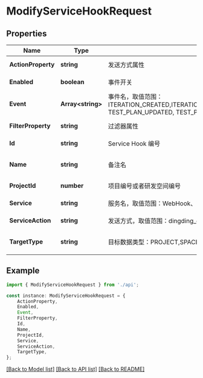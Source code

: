 # ModifyServiceHookRequest


## Properties

Name | Type | Description | Notes
------------ | ------------- | ------------- | -------------
**ActionProperty** | **string** | 发送方式属性 | [default to undefined]
**Enabled** | **boolean** | 事件开关 | [default to undefined]
**Event** | **Array&lt;string&gt;** | 事件名，取值范围：ITERATION_CREATED,ITERATION_DELETED,ITERATION_UPDATED,ISSUE_CREATED,ISSUE_DELETED,ISSUE_COMMENT_CREATED,ISSUE_STATUS_UPDATED,ISSUE_ASSIGNEE_CHANGED,ISSUE_ITERATION_CHANGED,ISSUE_RELATIONSHIP_CHANGED,ISSUE_UPDATED,GIT_PUSHED,GIT_MR_CREATED,GIT_MR_UPDATED,GIT_MR_MERGED,GIT_MR_CLOSED,ARTIFACTS_VERSION_CREATED,ARTIFACTS_VERSION_UPDATED,ARTIFACTS_VERSION_DOWNLOADED,ARTIFACTS_VERSION_DELETED,ARTIFACTS_VERSION_RELEASED,ARTIFACTS_VERSION_DOWNLOAD_FORBIDDEN,ARTIFACTS_VERSION_DOWNLOAD_ALLOWED,ARTIFACTS_VERSION_DOWNLOAD_BLOCKED,ARTIFACTS_REPO_CREATED,ARTIFACTS_REPO_UPDATED,ARTIFACTS_REPO_DELETED,CI_JOB_CREATED,CI_JOB_UPDATED,CI_JOB_DELETED,CI_JOB_STARTED,CI_JOB_FINISHED,FILE_CREATED,FILE_UPDATED,FILE_RENAMED,FILE_SHARE_UPDATED,FILE_MOVED,FILE_COPIED,FILE_MOVED_TO_RECYCLE_BIN,FILE_RESTORED_FROM_RECYCLE_BIN,FILE_DELETED,WIKI_CREATED,WIKI_UPDATED,WIKI_MOVED,WIKI_SHARE_UPDATED,WIKI_ACCESS_UPDATED,WIKI_COPIED,WIKI_MOVED_TO_RECYCLE_BIN,WIKI_RESTORED_FROM_RECYCLE_BIN,WIKI_DELETED,MEMBER_CREATED,MEMBER_DELETED,MEMBER_ROLE_UPDATED,TEST_PLAN_CREATED, TEST_PLAN_UPDATED, TEST_PLAN_FINISHED, TEST_TASK_ASSIGNED, TEST_REPORT_CREATED, FLEXIBLE_TESTX_REVIEW_CREATED, FLEXIBLE_TESTX_REVIEW_COMMENTED, FLEXIBLE_TESTX_REVIEW_UPDATED, FLEXIBLE_TESTX_REVIEW_COMPLETED, FLEXIBLE_TESTX_PLAN_CREATED, FLEXIBLE_TESTX_PLAN_TASK_ASSIGNED, FLEXIBLE_TESTX_PLAN_UPDATED, FLEXIBLE_TESTX_PLAN_FINISHED, FLEXIBLE_TESTX_REPORT_CREATED, CODE_DOG_CREATE_JOB, CODE_DOG_RESULT_NOTIFY, PLAN_CREATED, PLAN_DELETED, PLAN_COMMENT_CREATED, PLAN_STATUE_CHANGED, PLAN_ASSIGNEE_CHANGED, PLAN_UPDATED, RISK_CREATED, RISK_DELETED, RISK_COMMENT_CREATED, RISK_STATUS_CHANGED, RISK_ASSIGNEE_CHANGED, RISK_UPDATED | [default to undefined]
**FilterProperty** | **string** | 过滤器属性 | [default to undefined]
**Id** | **string** | Service Hook 编号 | [default to undefined]
**Name** | **string** | 备注名 | [optional] [default to undefined]
**ProjectId** | **number** | 项目编号或者研发空间编号 | [default to undefined]
**Service** | **string** | 服务名，取值范围：WebHook、WeCom、DingDing、Jenkins、FeiShu。 | [default to undefined]
**ServiceAction** | **string** | 发送方式，取值范围：dingding_group_chat_robot,wecom_group_chat_robot,jenkins_generic_build_job,feishu_group_chat_robot,webhook_http_post,webhook_http_get | [default to undefined]
**TargetType** | **string** | 目标数据类型：PROJECT,SPACE_NODE,PROGRAM,默认PROJECT | [optional] [default to undefined]

## Example

```typescript
import { ModifyServiceHookRequest } from './api';

const instance: ModifyServiceHookRequest = {
    ActionProperty,
    Enabled,
    Event,
    FilterProperty,
    Id,
    Name,
    ProjectId,
    Service,
    ServiceAction,
    TargetType,
};
```

[[Back to Model list]](../README.md#documentation-for-models) [[Back to API list]](../README.md#documentation-for-api-endpoints) [[Back to README]](../README.md)

